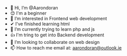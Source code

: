 - 👋 Hi, I’m @Aarondoran
- 😊 I'm a beginner
- 👀 I’m interested in Frontend web development
- ✔  I've finished learning html
- 🧠 I’m currently trying to learn php and js
- 👍 I'm tring to get into Backend development
- 💞️ I’m looking to collaborate on web design
- 📫 How to reach me email at: aarondoran@outlook.ie


